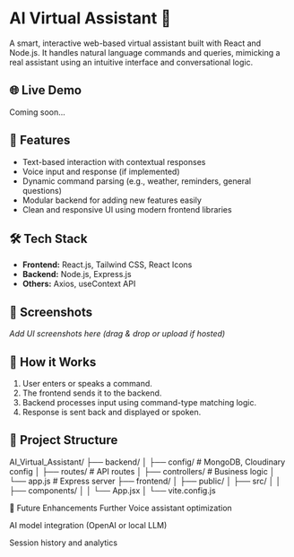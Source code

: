 # AI Virtual Assistant 🤖

A smart, interactive web-based virtual assistant built with React and Node.js. It handles natural language commands and queries, mimicking a real assistant using an intuitive interface and conversational logic.

## 🌐 Live Demo
Coming soon...

## 🚀 Features
- Text-based interaction with contextual responses
- Voice input and response (if implemented)
- Dynamic command parsing (e.g., weather, reminders, general questions)
- Modular backend for adding new features easily
- Clean and responsive UI using modern frontend libraries

## 🛠 Tech Stack
- **Frontend:** React.js, Tailwind CSS, React Icons
- **Backend:** Node.js, Express.js
- **Others:** Axios, useContext API

## 📸 Screenshots
_Add UI screenshots here (drag & drop or upload if hosted)_

## 🧠 How it Works
1. User enters or speaks a command.
2. The frontend sends it to the backend.
3. Backend processes input using command-type matching logic.
4. Response is sent back and displayed or spoken.

## 📂 Project Structure


AI_Virtual_Assistant/
├── backend/
│ ├── config/ # MongoDB, Cloudinary config
│ ├── routes/ # API routes
│ ├── controllers/ # Business logic
│ └── app.js # Express server
├── frontend/
│ ├── public/
│ ├── src/
│ │ ├── components/
│ │ └── App.jsx
│ └── vite.config.js

📌 Future Enhancements
Further Voice assistant optimization

AI model integration (OpenAI or local LLM)

Session history and analytics
